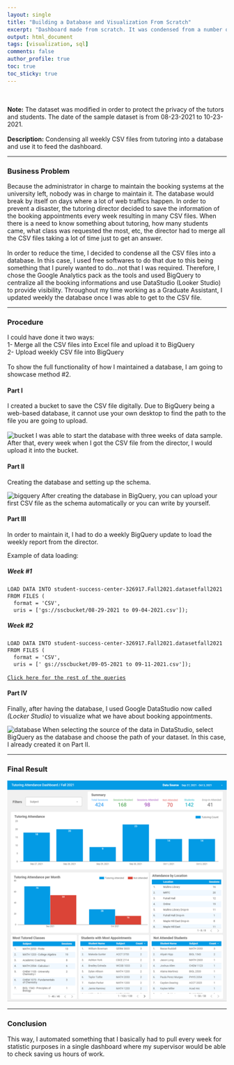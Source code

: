 ```yaml
---
layout: single
title: "Building a Database and Visualization From Scratch"
excerpt: "Dashboard made from scratch. It was condensed from a number of CSV files that were put into BigQuery. Afterwards, using BigQuery as the database to build the dashboard."
output: html_document
tags: [visualization, sql]
comments: false
author_profile: true
toc: true
toc_sticky: true
---
```

<br><br>
**Note:** The dataset was modified in order to protect the privacy of the tutors and students. The date of the sample dataset is from 08-23-2021 to 10-23-2021.
<br><br>
**Description:** Condensing all weekly CSV files from tutoring into a database and use it to feed the dashboard.
<br>

--------------------------------------------------------------------------

### Business Problem 
Because the administrator in charge to maintain the booking systems at the university left, nobody was in charge to maintain it. The database would break by itself on days where a lot of web traffics happen. In order to prevent a disaster, the tutoring director decided to save the information of the booking appointments every week resulting in many CSV files. When there is a need to know something about tutoring, how many students came, what class was requested the most, etc, the director had to merge all the CSV files taking a lot of time just to get an answer. <br><br>
In order to reduce the time, I decided to condense all the CSV files into a database. In this case, I used free softwares to do that due to this being something that I purely wanted to do...not that I was required. Therefore, I chose the Google Analytics pack as the tools and used BigQuery to centralize all the booking informations and use DataStudio (Looker Studio) to provide visibility. Throughout my time working as a Graduate Assistant, I updated weekly the database once I was able to get to the CSV file.

-----------------------------------------------------------------------------------------------

### Procedure

I could have done it two ways: <br>
  1- Merge all the CSV files into Excel file and upload it to BigQuery <br>
  2- Upload weekly CSV file into BigQuery  
<br>
To show the full functionality of how I maintained a database, I am going to showcase method #2.

#### Part I

I created a bucket to save the CSV file digitally. Due to BigQuery being a web-based database, it cannot use your own desktop to find the path to the file you are going to upload.  
<br>
![bucket](https://user-images.githubusercontent.com/115122030/197105095-d1c834f0-5db3-46f6-8b57-dabd267ed68f.JPG)
I was able to start the database with three weeks of data sample. After that, every week when I got the CSV file from the director, I would upload it into the bucket.

#### Part II

Creating the database and setting up the schema.

![bigquery](https://user-images.githubusercontent.com/115122030/197105405-42d1f751-cdd6-42be-948f-881eaaa1f00e.JPG)
After creating the database in BigQuery, you can upload your first CSV file as the schema automatically or you can write by yourself.

#### Part III

In order to maintain it, I had to do a weekly BigQuery update to load the weekly report from the director.  

Example of data loading:  

##### Week #1

```
LOAD DATA INTO student-success-center-326917.Fall2021.datasetfall2021
FROM FILES (
  format = 'CSV',
  uris = ['gs://sscbucket/08-29-2021 to 09-04-2021.csv']);
```  

##### Week #2

```
LOAD DATA INTO student-success-center-326917.Fall2021.datasetfall2021
FROM FILES (
  format = 'CSV',
  uris = [' gs://sscbucket/09-05-2021 to 09-11-2021.csv']);
```

[`Click here for the rest of the queries`](https://github.com/rfchungl/Projects-Portfolio/blob/main/GoogleAnalytics/Load%20query.txt)


#### Part IV

Finally, after having the database, I used Google DataStudio now called *(Locker Studio)* to visualize what we have about booking appointments.

![database](https://user-images.githubusercontent.com/115122030/197105946-446a7fe3-8e9f-4916-a0fb-35874e92f74a.JPG)
When selecting the source of the data in DataStudio, select BigQuery as the database and choose the path of your dataset. In this case, I already created it on Part II.

--------------------------------------------------

### Final Result

![image](https://raw.githubusercontent.com/rfchungl/Projects-Portfolio/main/TableauVisualization/tutoring%20dashboard.PNG)

--------------------------------------------------

### Conclusion
This way, I automated something that I basically had to pull every week for statistic purposes in a single dashboard where my supervisor would be able to check saving us hours of work.
